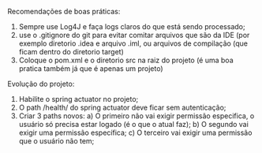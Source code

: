 Recomendações de boas práticas:

1) Sempre use Log4J e faça logs claros do que está sendo processado;
2) use o .gitignore do git para evitar comitar arquivos que são da IDE (por exemplo diretorio .idea e arquivo .iml, ou arquivos de compilação (que ficam dentro do diretorio target)
3) Coloque o pom.xml e o diretorio src na raiz do projeto (é uma boa pratica também já que é apenas um projeto)

Evolução do projeto:

1) Habilite o spring actuator no projeto;
2) O path /health/ do spring actuator deve ficar sem autenticação;
3) Criar 3 paths novos:
   a) O primeiro não vai exigir permissão especifica, o usuário só precisa estar logado (é o que o atual faz);
   b) O segundo vai exigir uma permissão específica;
   c) O terceiro vai exigir uma permissão que o usuário não tem;